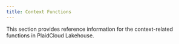 ```yaml
---
title: Context Functions
---
```


This section provides reference information for the context-related functions in PlaidCloud Lakehouse.

<IndexOverviewList />